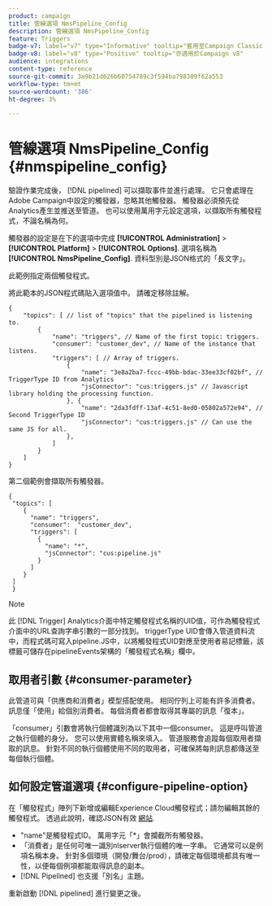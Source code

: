 ```yaml
---
product: campaign
title: 管線選項 NmsPipeline_Config
description: 管線選項 NmsPipeline_Config
feature: Triggers
badge-v7: label="v7" type="Informative" tooltip="套用至Campaign Classic v7"
badge-v8: label="v8" type="Positive" tooltip="亦適用於Campaign v8"
audience: integrations
content-type: reference
source-git-commit: 3a9b21d626b60754789c3f594ba798309f62a553
workflow-type: tm+mt
source-wordcount: '386'
ht-degree: 3%

---
```



# 管線選項 NmsPipeline_Config {#nmspipeline_config}



驗證作業完成後， [!DNL pipelined] 可以擷取事件並進行處理。 它只會處理在Adobe Campaign中設定的觸發器，忽略其他觸發器。 觸發器必須預先從Analytics產生並推送至管道。
也可以使用萬用字元設定選項，以擷取所有觸發程式，不論名稱為何。

觸發器的設定是在下的選項中完成 **[!UICONTROL Administration]** > **[!UICONTROL Platform]** > **[!UICONTROL Options]**. 選項名稱為 **[!UICONTROL NmsPipeline_Config]**. 資料型別是JSON格式的「長文字」。

此範例指定兩個觸發程式。

將此範本的JSON程式碼貼入選項值中。 請確定移除註解。

```
{
    "topics": [ // list of "topics" that the pipelined is listening to.
        {
            "name": "triggers", // Name of the first topic: triggers.
            "consumer": "customer_dev", // Name of the instance that listens. 
            "triggers": [ // Array of triggers. 
                {
                    "name": "3e8a2ba7-fccc-49bb-bdac-33ee33cf02bf", // TriggerType ID from Analytics 
                    "jsConnector": "cus:triggers.js" // Javascript library holding the processing function.
                }, {
                    "name": "2da3fdff-13af-4c51-8ed0-05802a572e94", // Second TriggerType ID 
                    "jsConnector": "cus:triggers.js" // Can use the same JS for all.
                },
            ]
        }
    ]
}
```

第二個範例會擷取所有觸發器。

```
{
 "topics": [
    {
      "name": "triggers",
      "consumer":  "customer_dev",
      "triggers": [
        {
          "name": "*",
          "jsConnector": "cus:pipeline.js"
        }
      ]
    }
 ]
 }
```

>[!NOTE]
>
>此 [!DNL Trigger] Analytics介面中特定觸發程式名稱的UID值，可作為觸發程式介面中的URL查詢字串引數的一部分找到。 triggerType UID會傳入管道資料流中，而程式碼可寫入pipeline.JS中，以將觸發程式UID對應至使用者易記標籤，該標籤可儲存在pipelineEvents架構的「觸發程式名稱」欄中。

## 取用者引數 {#consumer-parameter}

此管道可與「供應商和消費者」模型搭配使用。 相同佇列上可能有許多消費者。 訊息僅「使用」給個別消費者。 每個消費者都會取得其專屬的訊息「復本」。

「consumer」引數會將執行個體識別為以下其中一個consumer。 這是呼叫管道之執行個體的身分。 您可以使用實體名稱來填入。 管道服務會追蹤每個取用者擷取的訊息。 針對不同的執行個體使用不同的取用者，可確保將每則訊息都傳送至每個執行個體。

## 如何設定管道選項 {#configure-pipeline-option}

在「觸發程式」陣列下新增或編輯Experience Cloud觸發程式；請勿編輯其餘的觸發程式。
透過此說明，確認JSON有效 [網站](https://jsonlint.com/).

* &quot;name&quot;是觸發程式ID。 萬用字元「*」會攔截所有觸發器。
* 「消費者」是任何可唯一識別nlserver執行個體的唯一字串。 它通常可以是例項名稱本身。 針對多個環境（開發/舞台/prod），請確定每個環境都具有唯一性，以便每個例項都能取得訊息的副本。
* [!DNL Pipelined] 也支援「別名」主題。

重新啟動 [!DNL pipelined] 進行變更之後。
